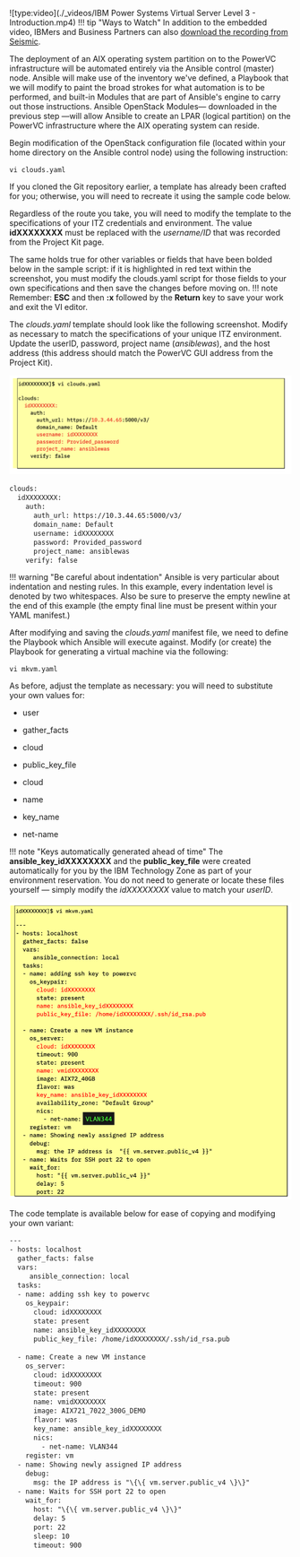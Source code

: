![type:video](./_videos/IBM Power Systems Virtual Server Level 3 - Introduction.mp4)
!!! tip "Ways to Watch"
    In addition to the embedded video, IBMers and Business Partners can also <a href="https://ibm.seismic.com/Link/Content/DCGdHJ7DMdqHD8cV7Wp8f4Rg9Bgd" target="_blank">download the recording from Seismic</a>.

The deployment of an AIX operating system partition on to the PowerVC infrastructure will be automated entirely via the Ansible control (master) node. Ansible will make use of the inventory we've defined, a Playbook that we will modify to paint the broad strokes for what automation is to be performed, and built-in Modules that are part of Ansible's engine to carry out those instructions. Ansible OpenStack Modules— downloaded in the previous step —will allow Ansible to create an LPAR (logical partition) on the PowerVC infrastructure where the AIX operating system can reside.

Begin modification of the OpenStack configuration file (located within your home directory on the Ansible control node) using the following instruction:
```
vi clouds.yaml
```

If you cloned the Git repository earlier, a template has already been crafted for you; otherwise, you will need to recreate it using the sample code below.

Regardless of the route you take, you will need to modify the template to the specifications of your ITZ credentials and environment. The value **idXXXXXXXX** must be replaced with the *username/ID* that was recorded from the Project Kit page.

The same holds true for other variables or fields that have been bolded below in the sample script: if it is highlighted in red text within the screenshot, you must modify the clouds.yaml script for those fields to your own specifications and then save the changes before moving on.
!!! note
    Remember: **ESC** and then **:x** followed by the **Return** key to save your work and exit the VI editor.

The *clouds.yaml* template should look like the following screenshot. Modify as necessary to match the specifications of your unique ITZ environment. Update the userID, password, project name (*ansiblewas*), and the host address (this address should match the PowerVC GUI address from the Project Kit).

![](_attachments/part2_figure1.png)

```
clouds:
  idXXXXXXXX:
    auth:
      auth_url: https://10.3.44.65:5000/v3/
      domain_name: Default
      username: idXXXXXXXX
      password: Provided_password
      project_name: ansiblewas
    verify: false

```

!!! warning "Be careful about indentation"
    Ansible is very particular about indentation and nesting rules. In this example, every indentation level is denoted by two whitespaces. Also be sure to preserve the empty newline at the end of this example (the empty final line must be present within your YAML manifest.)

After modifying and saving the *clouds.yaml* manifest file, we need to define the Playbook which Ansible will execute against. Modify (or create) the Playbook for generating a virtual machine via the following:
```
vi mkvm.yaml
```

As before, adjust the template as necessary: you will need to substitute your own values for:

- user

- gather_facts

- cloud

- public_key_file

- cloud

- name

- key_name

- net-name

!!! note "Keys automatically generated ahead of time"
    The **ansible_key_idXXXXXXXX** and the **public_key_file** were created automatically for you by the IBM Technology Zone as part of your environment reservation. You do not need to generate or locate these files yourself — simply modify the *idXXXXXXXX* value to match your *userID*.

![](_attachments/part2_figure2.png)

The code template is available below for ease of copying and modifying your own variant:
```
---
- hosts: localhost
  gather_facts: false
  vars:
     ansible_connection: local
  tasks:
  - name: adding ssh key to powervc
    os_keypair:
      cloud: idXXXXXXXX
      state: present
      name: ansible_key_idXXXXXXXX
      public_key_file: /home/idXXXXXXXX/.ssh/id_rsa.pub

  - name: Create a new VM instance
    os_server:
      cloud: idXXXXXXXX
      timeout: 900
      state: present
      name: vmidXXXXXXXX
      image: AIX721_7022_300G_DEMO
      flavor: was
      key_name: ansible_key_idXXXXXXXX
      nics:
        - net-name: VLAN344
    register: vm
  - name: Showing newly assigned IP address
    debug:
      msg: the IP address is "\{\{ vm.server.public_v4 \}\}"
  - name: Waits for SSH port 22 to open
    wait_for:
      host: "\{\{ vm.server.public_v4 \}\}"
      delay: 5
      port: 22
      sleep: 10
      timeout: 900

```
